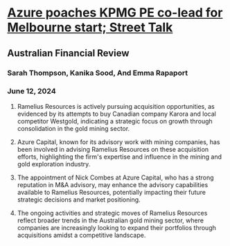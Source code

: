 # [Azure poaches KPMG PE co-lead for Melbourne start; Street Talk](https://advance.lexis.com/api/document?collection=news&id=urn:contentItem:6C83-3XJ1-F0J6-J4RT-00000-00&context=1519360)
## Australian Financial Review
### Sarah Thompson, Kanika Sood, And Emma Rapaport
### June 12, 2024

1. Ramelius Resources is actively pursuing acquisition opportunities, as evidenced by its attempts to buy Canadian company Karora and local competitor Westgold, indicating a strategic focus on growth through consolidation in the gold mining sector.

2. Azure Capital, known for its advisory work with mining companies, has been involved in advising Ramelius Resources on these acquisition efforts, highlighting the firm's expertise and influence in the mining and gold exploration industry.

3. The appointment of Nick Combes at Azure Capital, who has a strong reputation in M&A advisory, may enhance the advisory capabilities available to Ramelius Resources, potentially impacting their future strategic decisions and market positioning.

4. The ongoing activities and strategic moves of Ramelius Resources reflect broader trends in the Australian gold mining sector, where companies are increasingly looking to expand their portfolios through acquisitions amidst a competitive landscape.